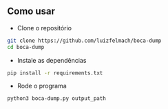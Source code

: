 
## Como usar

- Clone o repositório

```bash
git clone https://github.com/luizfelmach/boca-dump
cd boca-dump
```

- Instale as dependências

```bash
pip install -r requirements.txt
```

- Rode o programa

```bash
python3 boca-dump.py output_path
```

